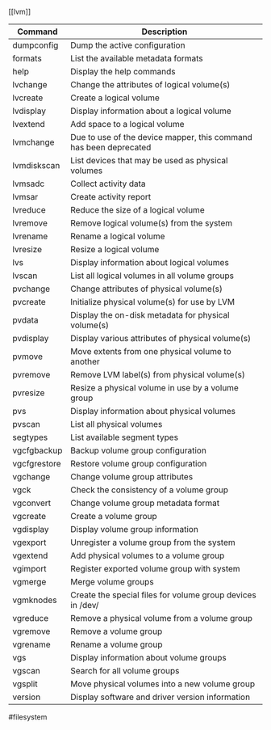 [[lvm]]

|Command|Description|
|---|---|
|dumpconfig|	Dump the active configuration|
|formats|	List the available metadata formats|
|help|	Display the help commands|
|lvchange	|Change the attributes of logical volume(s)|
|lvcreate	|Create a logical volume|
|lvdisplay|	Display information about a logical volume|
|lvextend	|Add space to a logical volume|
|lvmchange|	Due to use of the device mapper, this command has been deprecated|
|lvmdiskscan|	List devices that may be used as physical volumes|
|lvmsadc|	Collect activity data|
|lvmsar	| Create activity report|
|lvreduce|	Reduce the size of a logical volume|
|lvremove|	Remove logical volume(s) from the system|
|lvrename|	Rename a logical volume|
|lvresize|	Resize a logical volume|
|lvs	| Display information about logical volumes|
|lvscan	| List all logical volumes in all volume groups|
|pvchange|	Change attributes of physical volume(s)|
|pvcreate|	Initialize physical volume(s) for use by LVM|
|pvdata	|Display the on-disk metadata for physical volume(s)|
|pvdisplay|	Display various attributes of physical volume(s)|
|pvmove	|Move extents from one physical volume to another|
|pvremove|	Remove LVM label(s) from physical volume(s)|
|pvresize|	Resize a physical volume in use by a volume group|
|pvs	|Display information about physical volumes|
|pvscan	|List all physical volumes|
|segtypes|	List available segment types|
|vgcfgbackup|	Backup volume group configuration|
|vgcfgrestore|	Restore volume group configuration|
|vgchange|	Change volume group attributes|
|vgck|	Check the consistency of a volume group|
|vgconvert|	Change volume group metadata format|
|vgcreate	|Create a volume group|
|vgdisplay	|Display volume group information|
|vgexport	|Unregister a volume group from the system|
|vgextend	|Add physical volumes to a volume group|
|vgimport	|Register exported volume group with system|
|vgmerge	|Merge volume groups|
|vgmknodes	|Create the special files for volume group devices in /dev/|
|vgreduce|	Remove a physical volume from a volume group|
|vgremove|	Remove a volume group|
|vgrename|	Rename a volume group|
|vgs|	Display information about volume groups|
|vgscan|	Search for all volume groups|
|vgsplit|	Move physical volumes into a new volume group|
|version|	Display software and driver version information|

#filesystem 